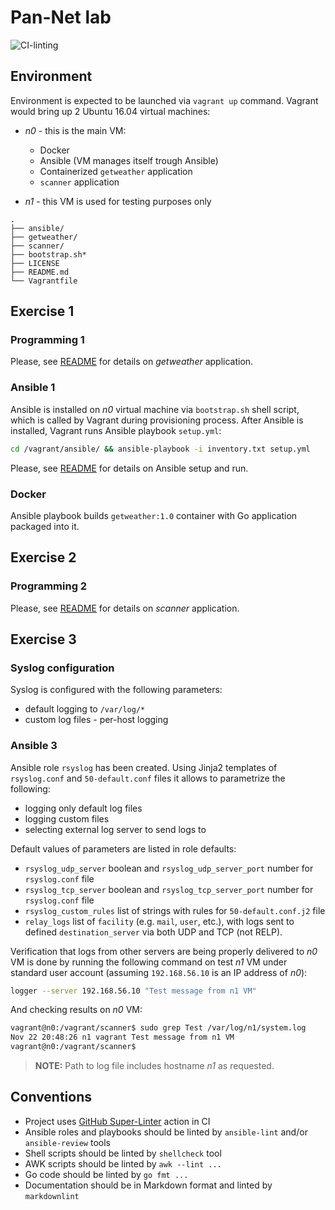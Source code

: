 # Pan-Net lab

![CI-linting](https://github.com/gorshunovr/pan-net-lab/workflows/CI-linting/badge.svg?branch=master)

## Environment

Environment is expected to be launched via `vagrant up` command. Vagrant would
bring up 2 Ubuntu 16.04 virtual machines:

* *n0* - this is the main VM:

  * Docker
  * Ansible (VM manages itself trough Ansible)
  * Containerized `getweather` application
  * `scanner` application

* *n1* - this VM is used for testing purposes only

```code
.
├── ansible/
├── getweather/
├── scanner/
├── bootstrap.sh*
├── LICENSE
├── README.md
└── Vagrantfile
```

## Exercise 1

### Programming 1

Please, see [README](getweather/README.md) for details on *getweather*
application.

### Ansible 1

Ansible is installed on *n0* virtual machine via `bootstrap.sh` shell script,
which is called by Vagrant during provisioning process. After Ansible is
installed, Vagrant runs Ansible playbook `setup.yml`:

```bash
cd /vagrant/ansible/ && ansible-playbook -i inventory.txt setup.yml
```

Please, see [README](ansible/README.md) for details on Ansible setup and run.

### Docker

Ansible playbook builds `getweather:1.0` container with Go application packaged
into it.

## Exercise 2

### Programming 2

Please, see [README](scanner/README.md) for details on *scanner* application.

## Exercise 3

### Syslog configuration

Syslog is configured with the following parameters:

* default logging to `/var/log/*`
* custom log files - per-host logging

### Ansible 3

Ansible role `rsyslog` has been created.
Using Jinja2 templates of `rsyslog.conf` and `50-default.conf` files it allows to
parametrize the following:

* logging only default log files
* logging custom files
* selecting external log server to send logs to

Default values of parameters are listed in role defaults:

* `rsyslog_udp_server` boolean and `rsyslog_udp_server_port` number for `rsyslog.conf` file
* `rsyslog_tcp_server` boolean and `rsyslog_tcp_server_port` number for `rsyslog.conf` file
* `rsyslog_custom_rules` list of strings with rules for `50-default.conf.j2` file
* `relay_logs` list of `facility` (e.g. `mail`, `user`, etc.), with logs sent to defined
  `destination_server` via both UDP and TCP (not RELP).

Verification that logs from other servers are being properly delivered to *n0* VM
is done by running the following command on test *n1* VM under standard user
account (assuming `192.168.56.10` is an IP address of *n0*):

```bash
logger --server 192.168.56.10 "Test message from n1 VM"
```

And checking results on *n0* VM:

```bash
vagrant@n0:/vagrant/scanner$ sudo grep Test /var/log/n1/system.log
Nov 22 20:48:26 n1 vagrant Test message from n1 VM
vagrant@n0:/vagrant/scanner$
```

> **NOTE:** Path to log file includes hostname *n1* as requested.

## Conventions

* Project uses [GitHub Super-Linter](https://github.com/github/super-linter) action in CI
* Ansible roles and playbooks should be linted by `ansible-lint` and/or `ansible-review` tools
* Shell scripts should be linted by `shellcheck` tool
* AWK scripts should be linted by `awk --lint ...`
* Go code should be linted by `go fmt ...`
* Documentation should be in Markdown format and linted by `markdownlint`
